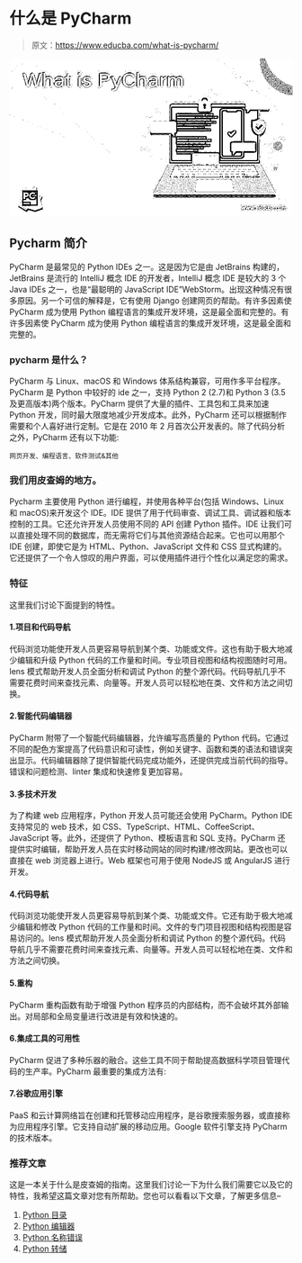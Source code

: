 # 什么是 PyCharm

> 原文：<https://www.educba.com/what-is-pycharm/>

![What is PyCharm](img/807d9c11958a4d142213085a72fe1195.png)



## Pycharm 简介

PyCharm 是最常见的 Python IDEs 之一。这是因为它是由 JetBrains 构建的，JetBrains 是流行的 IntelliJ 概念 IDE 的开发者，IntelliJ 概念 IDE 是较大的 3 个 Java IDEs 之一，也是“最聪明的 JavaScript IDE”WebStorm。出现这种情况有很多原因。另一个可信的解释是，它有使用 Django 创建网页的帮助。有许多因素使 PyCharm 成为使用 Python 编程语言的集成开发环境，这是最全面和完整的。有许多因素使 PyCharm 成为使用 Python 编程语言的集成开发环境，这是最全面和完整的。

### pycharm 是什么？

PyCharm 与 Linux、macOS 和 Windows 体系结构兼容，可用作多平台程序。PyCharm 是 Python 中较好的 ide 之一，支持 Python 2 (2.7)和 Python 3 (3.5 及更高版本)两个版本。PyCharm 提供了大量的插件、工具包和工具来加速 Python 开发，同时最大限度地减少开发成本。此外，PyCharm 还可以根据制作需要和个人喜好进行定制。它是在 2010 年 2 月首次公开发表的。除了代码分析之外，PyCharm 还有以下功能:

<small>网页开发、编程语言、软件测试&其他</small>

### 我们用皮查姆的地方。

Pycharm 主要使用 Python 进行编程，并使用各种平台(包括 Windows、Linux 和 macOS)来开发这个 IDE。IDE 提供了用于代码审查、调试工具、调试器和版本控制的工具。它还允许开发人员使用不同的 API 创建 Python 插件。IDE 让我们可以直接处理不同的数据库，而无需将它们与其他资源结合起来。它也可以用那个 IDE 创建，即使它是为 HTML、Python、JavaScript 文件和 CSS 显式构建的。它还提供了一个令人惊叹的用户界面，可以使用插件进行个性化以满足您的需求。

### 特征

这里我们讨论下面提到的特性。

#### 1.项目和代码导航

代码浏览功能使开发人员更容易导航到某个类、功能或文件。这也有助于极大地减少编辑和升级 Python 代码的工作量和时间。专业项目视图和结构视图随时可用。lens 模式帮助开发人员全面分析和调试 Python 的整个源代码。代码导航几乎不需要花费时间来查找元素、向量等。开发人员可以轻松地在类、文件和方法之间切换。

#### 2.智能代码编辑器

PyCharm 附带了一个智能代码编辑器，允许编写高质量的 Python 代码。它通过不同的配色方案提高了代码意识和可读性，例如关键字、函数和类的语法和错误突出显示。代码编辑器除了提供智能代码完成功能外，还提供完成当前代码的指导。错误和问题检测、linter 集成和快速修复更加容易。

#### 3.多技术开发

为了构建 web 应用程序，Python 开发人员可能还会使用 PyCharm。Python IDE 支持常见的 web 技术，如 CSS、TypeScript、HTML、CoffeeScript、JavaScript 等。此外，还提供了 Python、模板语言和 SQL 支持。PyCharm 还提供实时编辑，帮助开发人员在实时移动网站的同时构建/修改网站。更改也可以直接在 web 浏览器上进行。Web 框架也可用于使用 NodeJS 或 AngularJS 进行开发。

#### 4.代码导航

代码浏览功能使开发人员更容易导航到某个类、功能或文件。它还有助于极大地减少编辑和修改 Python 代码的工作量和时间。文件的专门项目视图和结构视图是容易访问的。lens 模式帮助开发人员全面分析和调试 Python 的整个源代码。代码导航几乎不需要花费时间来查找元素、向量等。开发人员可以轻松地在类、文件和方法之间切换。

#### 5.重构

PyCharm 重构函数有助于增强 Python 程序员的内部结构，而不会破坏其外部输出。对局部和全局变量进行改进是有效和快速的。

#### 6.集成工具的可用性

PyCharm 促进了多种乐器的融合。这些工具不同于帮助提高数据科学项目管理代码的生产率。PyCharm 最重要的集成方法有:

#### 7.谷歌应用引擎

PaaS 和云计算网络旨在创建和托管移动应用程序，是谷歌搜索服务器，或直接称为应用程序引擎。它支持自动扩展的移动应用。Google 软件引擎支持 PyCharm 的技术版本。

### 推荐文章

这是一本关于什么是皮查姆的指南。这里我们讨论一下为什么我们需要它以及它的特性，我希望这篇文章对您有所帮助。您也可以看看以下文章，了解更多信息–

1.  [Python 目录](https://www.educba.com/python-directories/)
2.  [Python 编辑器](https://www.educba.com/python-editors/)
3.  [Python 名称错误](https://www.educba.com/python-nameerror/)
4.  [Python 转储](https://www.educba.com/python-dump/)





